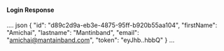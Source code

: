 #### Login Response

.... json
{
    "id": "d89c2d9a-eb3e-4875-95ff-b920b55aa104",
    "firstName": "Amichai",
    "lastname": "Mantinband",
    "email": "amichai@mantainband.com",
    "token": "eyJhb..hbbQ"
}
...